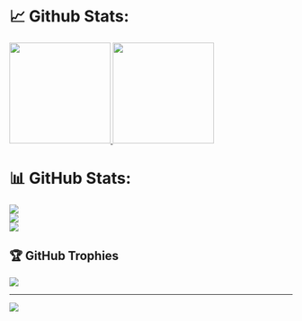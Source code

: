 # 📈 Github Stats:
<p align="left">
<a href="https://github.com/RECTY45">
  <img height="180em" src="https://github-readme-stats-eight-theta.vercel.app/api?username=RECTY45&show_icons=true&theme=algolia&include_all_commits=true&count_private=true"/>
  <img height="180em" src="https://github-readme-stats-eight-theta.vercel.app/api/top-langs/?username=RECTY45&layout=compact&langs_count=8&theme=algolia"/>
</a>
</p>



# 📊 GitHub Stats:
![](https://github-readme-stats.vercel.app/api?username=RECTY45&theme=dark&hide_border=true&include_all_commits=false&count_private=true)<br/>
![](https://github-readme-streak-stats.herokuapp.com/?user=RECTY45&theme=dark&hide_border=true)<br/>
![](https://github-readme-stats.vercel.app/api/top-langs/?username=RECTY45&theme=dark&hide_border=true&include_all_commits=false&count_private=true&layout=compact)

## 🏆 GitHub Trophies
![](https://github-profile-trophy.vercel.app/?username=RECTY45&theme=radical&no-frame=false&no-bg=true&margin-w=4)

---
[![](https://visitcount.itsvg.in/api?id=RECTY45&icon=0&color=0)](https://visitcount.itsvg.in)

<!-- Proudly created with GPRM ( https://gprm.itsvg.in ) -->
